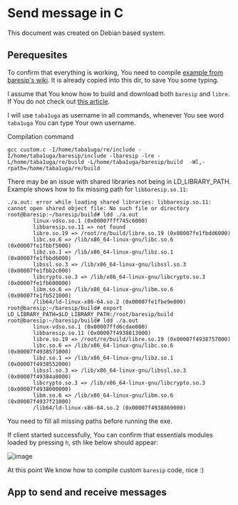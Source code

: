# Send message in C

This document was created on Debian based system.

## Perequesites

To confirm that everything is working, You need to compile [example from baresip's wiki](https://github.com/baresip/baresip/wiki/Using-baresip-as-a-library). It is already copied into this dir, to save You some typing. 

I assume that You know how to build and download both `baresip` and `libre`. If You do not check out [this article](https://github.com/KubaTaba1uga/python_baresip_bindings/blob/research_send_baresip_message_C/contributors/build_baresip_and_confirm_it_is_working/README.md). 

I will use `taba1uga` as username in all commands, whenever You see word `taba1uga` You can type Your own username.

Compilation command
```
gcc custom.c -I/home/taba1uga/re/include -I/home/taba1uga/baresip/include -lbaresip -lre -L/home/taba1uga/re/build -L/home/taba1uga/baresip/build  -Wl,-rpath=/home/taba1uga/re/build
```

There may be an issue with shared libraries not being in LD_LIBRARY_PATH. Example shows how to fix missing path for `libbaresip.so.11`:
```
./a.out: error while loading shared libraries: libbaresip.so.11: cannot open shared object file: No such file or directory
root@baresip:~/baresip/build# ldd ./a.out 
        linux-vdso.so.1 (0x00007fff745c6000)
        libbaresip.so.11 => not found
        libre.so.19 => /root/re/build/libre.so.19 (0x00007fe1fbdd6000)
        libc.so.6 => /lib/x86_64-linux-gnu/libc.so.6 (0x00007fe1fbbf5000)
        libz.so.1 => /lib/x86_64-linux-gnu/libz.so.1 (0x00007fe1fbbd6000)
        libssl.so.3 => /lib/x86_64-linux-gnu/libssl.so.3 (0x00007fe1fbb2c000)
        libcrypto.so.3 => /lib/x86_64-linux-gnu/libcrypto.so.3 (0x00007fe1fb600000)
        libm.so.6 => /lib/x86_64-linux-gnu/libm.so.6 (0x00007fe1fb521000)
        /lib64/ld-linux-x86-64.so.2 (0x00007fe1fbe9e000)
root@baresip:~/baresip/build# export LD_LIBRARY_PATH=$LD_LIBRARY_PATH:/root/baresip/build
root@baresip:~/baresip/build# ldd ./a.out 
        linux-vdso.so.1 (0x00007ffd6cdae000)
        libbaresip.so.11 (0x00007f4938813000)
        libre.so.19 => /root/re/build/libre.so.19 (0x00007f4938757000)
        libc.so.6 => /lib/x86_64-linux-gnu/libc.so.6 (0x00007f4938571000)
        libz.so.1 => /lib/x86_64-linux-gnu/libz.so.1 (0x00007f4938552000)
        libssl.so.3 => /lib/x86_64-linux-gnu/libssl.so.3 (0x00007f49384a8000)
        libcrypto.so.3 => /lib/x86_64-linux-gnu/libcrypto.so.3 (0x00007f4938000000)
        libm.so.6 => /lib/x86_64-linux-gnu/libm.so.6 (0x00007f4937f21000)
        /lib64/ld-linux-x86-64.so.2 (0x00007f4938869000)
```

You need to fill all missing paths before running the exe.

If client started successfully, You can confirm that essentials  modules loaded by pressing `h`, sth like below should appear:

![image](https://github.com/KubaTaba1uga/python_baresip_bindings/assets/73971628/21b87a5a-e2b6-44d6-b4d6-c9c2dd8fe448)

At this point We know how to compile custom `baresip` code, nice :)

## App to send and receive messages
